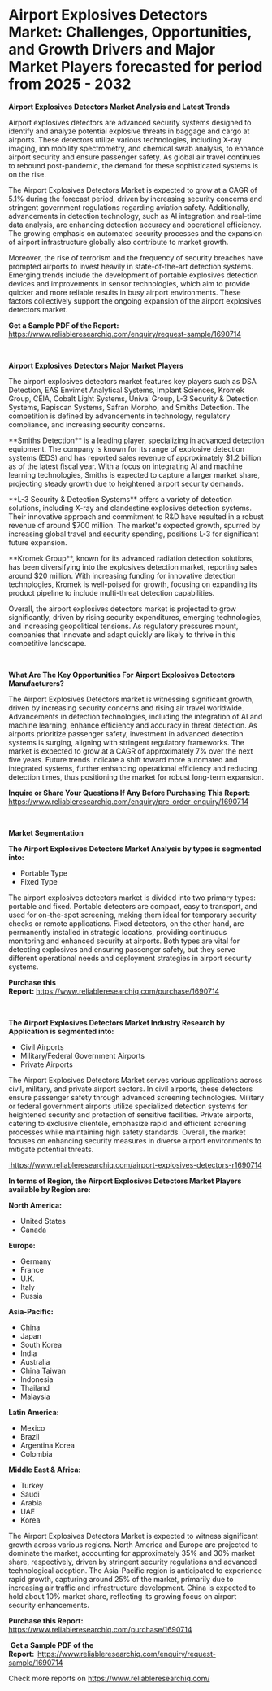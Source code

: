 <p><h1>Airport Explosives Detectors Market: Challenges, Opportunities, and Growth Drivers and Major Market Players forecasted for period from 2025 - 2032</h1></p><p><strong>Airport Explosives Detectors Market Analysis and Latest Trends</strong></p>
<p><p>Airport explosives detectors are advanced security systems designed to identify and analyze potential explosive threats in baggage and cargo at airports. These detectors utilize various technologies, including X-ray imaging, ion mobility spectrometry, and chemical swab analysis, to enhance airport security and ensure passenger safety. As global air travel continues to rebound post-pandemic, the demand for these sophisticated systems is on the rise.</p><p>The Airport Explosives Detectors Market is expected to grow at a CAGR of 5.1% during the forecast period, driven by increasing security concerns and stringent government regulations regarding aviation safety. Additionally, advancements in detection technology, such as AI integration and real-time data analysis, are enhancing detection accuracy and operational efficiency. The growing emphasis on automated security processes and the expansion of airport infrastructure globally also contribute to market growth. </p><p>Moreover, the rise of terrorism and the frequency of security breaches have prompted airports to invest heavily in state-of-the-art detection systems. Emerging trends include the development of portable explosives detection devices and improvements in sensor technologies, which aim to provide quicker and more reliable results in busy airport environments. These factors collectively support the ongoing expansion of the airport explosives detectors market.</p></p>
<p><strong>Get a Sample PDF of the Report:&nbsp;</strong> <a href="https://www.reliableresearchiq.com/enquiry/request-sample/1690714?utm_campaign=3354&utm_medium=2&utm_source=Github&utm_content=ia&utm_term=26032025&utm_id=airport-explosives-detectors">https://www.reliableresearchiq.com/enquiry/request-sample/1690714</a></p>
<p>&nbsp;</p>
<p><strong>Airport Explosives Detectors Major Market Players</strong></p>
<p><p>The airport explosives detectors market features key players such as DSA Detection, EAS Envimet Analytical Systems, Implant Sciences, Kromek Group, CEIA, Cobalt Light Systems, Unival Group, L-3 Security & Detection Systems, Rapiscan Systems, Safran Morpho, and Smiths Detection. The competition is defined by advancements in technology, regulatory compliance, and increasing security concerns.</p><p>**Smiths Detection** is a leading player, specializing in advanced detection equipment. The company is known for its range of explosive detection systems (EDS) and has reported sales revenue of approximately $1.2 billion as of the latest fiscal year. With a focus on integrating AI and machine learning technologies, Smiths is expected to capture a larger market share, projecting steady growth due to heightened airport security demands.</p><p>**L-3 Security & Detection Systems** offers a variety of detection solutions, including X-ray and clandestine explosives detection systems. Their innovative approach and commitment to R&D have resulted in a robust revenue of around $700 million. The market's expected growth, spurred by increasing global travel and security spending, positions L-3 for significant future expansion.</p><p>**Kromek Group**, known for its advanced radiation detection solutions, has been diversifying into the explosives detection market, reporting sales around $20 million. With increasing funding for innovative detection technologies, Kromek is well-poised for growth, focusing on expanding its product pipeline to include multi-threat detection capabilities.</p><p>Overall, the airport explosives detectors market is projected to grow significantly, driven by rising security expenditures, emerging technologies, and increasing geopolitical tensions. As regulatory pressures mount, companies that innovate and adapt quickly are likely to thrive in this competitive landscape.</p></p>
<p>&nbsp;</p>
<p><strong>What Are The Key Opportunities For Airport Explosives Detectors Manufacturers?</strong></p>
<p><p>The Airport Explosives Detectors market is witnessing significant growth, driven by increasing security concerns and rising air travel worldwide. Advancements in detection technologies, including the integration of AI and machine learning, enhance efficiency and accuracy in threat detection. As airports prioritize passenger safety, investment in advanced detection systems is surging, aligning with stringent regulatory frameworks. The market is expected to grow at a CAGR of approximately 7% over the next five years. Future trends indicate a shift toward more automated and integrated systems, further enhancing operational efficiency and reducing detection times, thus positioning the market for robust long-term expansion.</p></p>
<p><strong>Inquire or Share Your Questions If Any Before Purchasing This Report:</strong> <a href="https://www.reliableresearchiq.com/enquiry/pre-order-enquiry/1690714?utm_campaign=3354&utm_medium=2&utm_source=Github&utm_content=ia&utm_term=26032025&utm_id=airport-explosives-detectors">https://www.reliableresearchiq.com/enquiry/pre-order-enquiry/1690714</a></p>
<p>&nbsp;</p>
<p><strong>Market Segmentation</strong></p>
<p><strong>The Airport Explosives Detectors Market Analysis by types is segmented into:</strong></p>
<p><ul><li>Portable Type</li><li>Fixed Type</li></ul></p>
<p><p>The airport explosives detectors market is divided into two primary types: portable and fixed. Portable detectors are compact, easy to transport, and used for on-the-spot screening, making them ideal for temporary security checks or remote applications. Fixed detectors, on the other hand, are permanently installed in strategic locations, providing continuous monitoring and enhanced security at airports. Both types are vital for detecting explosives and ensuring passenger safety, but they serve different operational needs and deployment strategies in airport security systems.</p></p>
<p><strong>Purchase this Report:&nbsp;</strong><a href="https://www.reliableresearchiq.com/purchase/1690714?utm_campaign=3354&utm_medium=2&utm_source=Github&utm_content=ia&utm_term=26032025&utm_id=airport-explosives-detectors">https://www.reliableresearchiq.com/purchase/1690714</a></p>
<p>&nbsp;</p>
<p><strong>The Airport Explosives Detectors Market Industry Research by Application is segmented into:</strong></p>
<p><ul><li>Civil Airports</li><li>Military/Federal Government Airports</li><li>Private Airports</li></ul></p>
<p><p>The Airport Explosives Detectors Market serves various applications across civil, military, and private airport sectors. In civil airports, these detectors ensure passenger safety through advanced screening technologies. Military or federal government airports utilize specialized detection systems for heightened security and protection of sensitive facilities. Private airports, catering to exclusive clientele, emphasize rapid and efficient screening processes while maintaining high safety standards. Overall, the market focuses on enhancing security measures in diverse airport environments to mitigate potential threats.</p></p>
<p><a href="https://www.reliableresearchiq.com/airport-explosives-detectors-r1690714?utm_campaign=3354&utm_medium=2&utm_source=Github&utm_content=ia&utm_term=26032025&utm_id=airport-explosives-detectors">&nbsp;https://www.reliableresearchiq.com/airport-explosives-detectors-r1690714</a></p>
<p><strong>In terms of Region, the Airport Explosives Detectors Market Players available by Region are:</strong></p>
<p>
    <p> <strong> North America: </strong>
        <ul>
            <li>United States</li>
            <li>Canada</li>
        </ul>
        </p> 
    <p> <strong> Europe: </strong>
        <ul>
            <li>Germany</li>
            <li>France</li>
            <li>U.K.</li>
            <li>Italy</li>
            <li>Russia</li>
        </ul>
        </p> 
    <p> <strong> Asia-Pacific: </strong>
        <ul>
            <li>China</li>
            <li>Japan</li>
            <li>South Korea</li>
            <li>India</li>
            <li>Australia</li>
            <li>China Taiwan</li>
            <li>Indonesia</li>
            <li>Thailand</li>
            <li>Malaysia</li>
        </ul>
        </p> 
    <p> <strong> Latin America: </strong>
        <ul>
            <li>Mexico</li>
            <li>Brazil</li>
            <li>Argentina Korea</li>
            <li>Colombia</li>
        </ul>
        </p> 
    <p> <strong> Middle East & Africa: </strong>
        <ul>
            <li>Turkey</li>
            <li>Saudi</li>
            <li>Arabia</li>
            <li>UAE</li>
            <li>Korea</li>
        </ul>
    </p>
    </p>
<p><p>The Airport Explosives Detectors Market is expected to witness significant growth across various regions. North America and Europe are projected to dominate the market, accounting for approximately 35% and 30% market share, respectively, driven by stringent security regulations and advanced technological adoption. The Asia-Pacific region is anticipated to experience rapid growth, capturing around 25% of the market, primarily due to increasing air traffic and infrastructure development. China is expected to hold about 10% market share, reflecting its growing focus on airport security enhancements.</p></p>
<p><strong>Purchase this Report: </strong><a href="https://www.reliableresearchiq.com/purchase/1690714?utm_campaign=3354&utm_medium=2&utm_source=Github&utm_content=ia&utm_term=26032025&utm_id=airport-explosives-detectors">https://www.reliableresearchiq.com/purchase/1690714</a></p>
<p>&nbsp;<strong>Get a Sample PDF of the Report:&nbsp;&nbsp;</strong><a href="https://www.reliableresearchiq.com/enquiry/request-sample/1690714?utm_campaign=3354&utm_medium=2&utm_source=Github&utm_content=ia&utm_term=26032025&utm_id=airport-explosives-detectors">https://www.reliableresearchiq.com/enquiry/request-sample/1690714</a></p>
<p><strong></strong></p>
<p>Check more reports on <a href="https://www.reliableresearchiq.com/?utm_campaign=3354&utm_medium=2&utm_source=Github&utm_content=ia&utm_term=26032025&utm_id=airport-explosives-detectors">https://www.reliableresearchiq.com/</a></p>